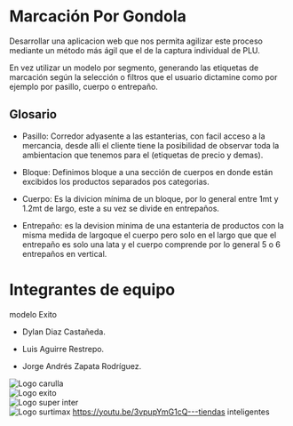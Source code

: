 # Marcación Por Gondola

Desarrollar una aplicacion web que nos permita agilizar este proceso mediante
un método más ágil que el de la captura individual de PLU.

En vez utilizar un modelo por segmento, generando las etiquetas de marcación según la selección 
o filtros que el usuario dictamine como por ejemplo por pasillo, cuerpo o entrepaño.

## Glosario

- Pasillo: Corredor adyasente a las estanterias, con facil acceso a la mercancia, desde alli el cliente tiene la posibilidad de observar toda la ambientacion que tenemos para el (etiquetas de precio y demas).

- Bloque: Definimos bloque a una sección de cuerpos en donde están excibidos los productos separados pos categorias.

- Cuerpo: Es la divicion mínima de un bloque, por lo general entre 1mt y 1.2mt de largo, este a su vez se divide en entrepaños. 

- Entrepaño: es la devision minima de una estanteria de productos con la misma medida de largoque el cuerpo pero solo en el largo que que el entrepaño es solo una lata y el cuerpo comprende por lo general 5 o 6 entrepaños en vertical.

# Integrantes de equipo

modelo Exito

- Dylan Diaz Castañeda.

- Luis Aguirre Restrepo.

- Jorge Andrés Zapata Rodríguez.

![Logo carulla](https://github.com/jorgeazapata/marcacion/blob/main/imgs/carulla.png)  
![Logo exito](https://github.com/jorgeazapata/marcacion/blob/main/imgs/exito.png)   
![Logo super inter](https://github.com/jorgeazapata/marcacion/blob/main/imgs/super_inter.png)   
![Logo surtimax](https://github.com/jorgeazapata/marcacion/blob/main/imgs/surtimax.png)
https://youtu.be/3vpupYmG1cQ---tiendas inteligentes

